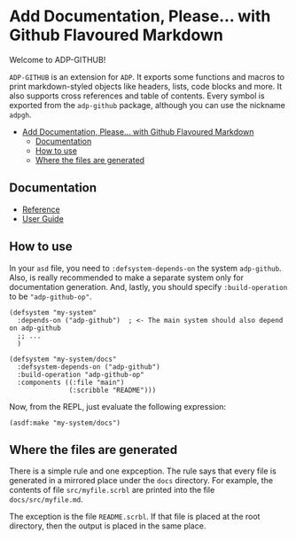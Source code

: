 <a id="header-adp-github-headertag923"></a>
# Add Documentation\, Please\.\.\. with Github Flavoured Markdown

Welcome to ADP\-GITHUB\!

``` ADP-GITHUB ``` is an extension for ``` ADP ```\. It exports some functions and macros to print markdown\-styled objects like headers\, lists\, code blocks and more\. It also supports cross references and table of contents\. Every symbol is exported from the ``` adp-github ``` package\, although you can use the nickname ``` adpgh ```\.

* [Add Documentation\, Please\.\.\. with Github Flavoured Markdown](/README.md#header-adp-github-headertag923)
  * [Documentation](/README.md#header-adp-github-headertag924)
  * [How to use](/README.md#header-adp-github-headertag925)
  * [Where the files are generated](/README.md#header-adp-github-headertag926)


<a id="header-adp-github-headertag924"></a>
## Documentation

* [Reference](/docs/src/functions.md#header-adp-github-reference)
* [User Guide](/docs/scribble/user-guide.md#header-adp-github-user-guide)


<a id="header-adp-github-headertag925"></a>
## How to use

In your ``` asd ``` file\, you need to ``` :defsystem-depends-on ``` the system ``` adp-github ```\. Also\, is really recommended to make a separate system only for documentation generation\. And\, lastly\, you should specify ``` :build-operation ``` to be ``` "adp-github-op" ```\.

`````common-lisp
(defsystem "my-system"
  :depends-on ("adp-github")  ; <- The main system should also depend on adp-github
  ;; ...
  )

(defsystem "my-system/docs"
  :defsystem-depends-on ("adp-github")
  :build-operation "adp-github-op"
  :components ((:file "main")
               (:scribble "README")))
`````

Now\, from the REPL\, just evaluate the following expression\:

`````common-lisp
(asdf:make "my-system/docs")
`````

<a id="header-adp-github-headertag926"></a>
## Where the files are generated

There is a simple rule and one expception\. The rule says that every file is generated in a mirrored place under the ``` docs ``` directory\. For example\, the contents of file ``` src/myfile.scrbl ``` are printed into the file ``` docs/src/myfile.md ```\.

The exception is the file ``` README.scrbl ```\. If that file is placed at the root directory\, then the output is placed in the same place\.
